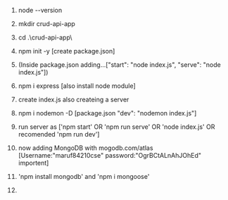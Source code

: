 1. node --version  
2. mkdir crud-api-app
3. cd .\crud-api-app\
4. npm init -y [create package.json]

5. (Inside package.json adding...["start": "node index.js",
    "serve": "node index.js"])

6. npm i express [also install node module]
7. create index.js also createing a server

8. npm i nodemon -D [package.json "dev": "nodemon index.js"]

8. run server as ['npm start' OR 'npm run serve' OR 'node index.js' OR recomended 'npm run dev']

9. now adding MongoDB with mogodb.com/atlas [Username:"maruf84210cse" password:"OgrBCtALnAhJOhEd" importent]

10. 'npm install mongodb' and 'npm i mongoose'
11. 